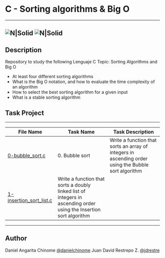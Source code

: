 # C - Sorting algorithms & Big O
---
![N|Solid](https://www.holbertonschool.com/holberton-logo.png) ![N|Solid](https://intranet.hbtn.io/assets/holberton-logo-coral-27055cb2f875eb10bf3b3942e52a24581bc0667695bdc856d4f08b469b678000.png)
---

## Description
Repository to study the following Lenguaje C Topic: Sorting Algorithms and Big O

- At least four different sorting algorithms
- What is the Big O notation, and how to evaluate the time complexity of an algorithm
- How to select the best sorting algorithm for a given input
- What is a stable sorting algorithm

## Task Project
---
File Name|Task Name|Task Description
---|---|---
[0-bubble_sort.c](https://https://github.com/danielcinome/sorting_algorithms/0-bubble_sort.c)|0. Bubble sort|Write a function that sorts an array of integers in ascending order using the Bubble sort algorithm
[1-insertion_sort_list.c](https://https://github.com/danielcinome/sorting_algorithms/1-insertion_sort_list.c)|Write a function that sorts a doubly linked list of integers in ascending order using the Insertion sort algorithm

---
## Author

Daniel Angarita Chinome [@danielchinome](https://twitter.com/danielchinome)
Juan David Restrepo Z. [@jdrestre](https://twitter.com/jdrestre)
